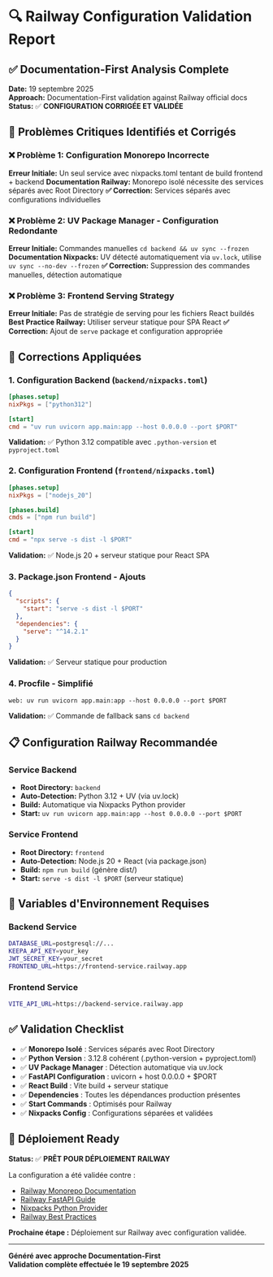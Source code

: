 # 🔍 Railway Configuration Validation Report

## ✅ Documentation-First Analysis Complete

**Date:** 19 septembre 2025  
**Approach:** Documentation-First validation against Railway official docs  
**Status:** ✅ **CONFIGURATION CORRIGÉE ET VALIDÉE**

## 🚨 Problèmes Critiques Identifiés et Corrigés

### ❌ **Problème 1: Configuration Monorepo Incorrecte**
**Erreur Initiale:** Un seul service avec nixpacks.toml tentant de build frontend + backend
**Documentation Railway:** Monorepo isolé nécessite des services séparés avec Root Directory
**✅ Correction:** Services séparés avec configurations individuelles

### ❌ **Problème 2: UV Package Manager - Configuration Redondante**
**Erreur Initiale:** Commandes manuelles `cd backend && uv sync --frozen`
**Documentation Nixpacks:** UV détecté automatiquement via `uv.lock`, utilise `uv sync --no-dev --frozen`
**✅ Correction:** Suppression des commandes manuelles, détection automatique

### ❌ **Problème 3: Frontend Serving Strategy**
**Erreur Initiale:** Pas de stratégie de serving pour les fichiers React buildés
**Best Practice Railway:** Utiliser serveur statique pour SPA React
**✅ Correction:** Ajout de `serve` package et configuration appropriée

## 🔧 Corrections Appliquées

### 1. **Configuration Backend** (`backend/nixpacks.toml`)
```toml
[phases.setup]
nixPkgs = ["python312"]

[start]
cmd = "uv run uvicorn app.main:app --host 0.0.0.0 --port $PORT"
```
**Validation:** ✅ Python 3.12 compatible avec `.python-version` et `pyproject.toml`

### 2. **Configuration Frontend** (`frontend/nixpacks.toml`)
```toml
[phases.setup]
nixPkgs = ["nodejs_20"]

[phases.build]
cmds = ["npm run build"]

[start]
cmd = "npx serve -s dist -l $PORT"
```
**Validation:** ✅ Node.js 20 + serveur statique pour React SPA

### 3. **Package.json Frontend** - Ajouts
```json
{
  "scripts": {
    "start": "serve -s dist -l $PORT"
  },
  "dependencies": {
    "serve": "^14.2.1"
  }
}
```
**Validation:** ✅ Serveur statique pour production

### 4. **Procfile** - Simplifié
```
web: uv run uvicorn app.main:app --host 0.0.0.0 --port $PORT
```
**Validation:** ✅ Commande de fallback sans `cd backend`

## 📋 Configuration Railway Recommandée

### Service Backend
- **Root Directory:** `backend`
- **Auto-Detection:** Python 3.12 + UV (via uv.lock)
- **Build:** Automatique via Nixpacks Python provider
- **Start:** `uv run uvicorn app.main:app --host 0.0.0.0 --port $PORT`

### Service Frontend  
- **Root Directory:** `frontend`
- **Auto-Detection:** Node.js 20 + React (via package.json)
- **Build:** `npm run build` (génère dist/)
- **Start:** `serve -s dist -l $PORT` (serveur statique)

## 🎯 Variables d'Environnement Requises

### Backend Service
```bash
DATABASE_URL=postgresql://...
KEEPA_API_KEY=your_key
JWT_SECRET_KEY=your_secret
FRONTEND_URL=https://frontend-service.railway.app
```

### Frontend Service
```bash
VITE_API_URL=https://backend-service.railway.app
```

## ✅ Validation Checklist

- ✅ **Monorepo Isolé** : Services séparés avec Root Directory
- ✅ **Python Version** : 3.12.8 cohérent (.python-version + pyproject.toml)
- ✅ **UV Package Manager** : Détection automatique via uv.lock
- ✅ **FastAPI Configuration** : uvicorn + host 0.0.0.0 + $PORT
- ✅ **React Build** : Vite build + serveur statique
- ✅ **Dependencies** : Toutes les dépendances production présentes
- ✅ **Start Commands** : Optimisés pour Railway
- ✅ **Nixpacks Config** : Configurations séparées et validées

## 🚀 Déploiement Ready

**Status:** ✅ **PRÊT POUR DÉPLOIEMENT RAILWAY**

La configuration a été validée contre :
- [Railway Monorepo Documentation](https://docs.railway.com/guides/monorepo)
- [Railway FastAPI Guide](https://docs.railway.com/guides/fastapi)
- [Nixpacks Python Provider](https://nixpacks.com/docs/providers/python)
- [Railway Best Practices](https://docs.railway.com/overview/best-practices)

**Prochaine étape :** Déploiement sur Railway avec configuration validée.

---
**Généré avec approche Documentation-First**  
**Validation complète effectuée le 19 septembre 2025**